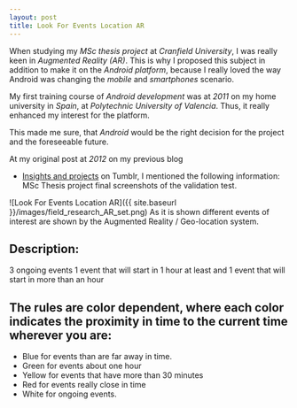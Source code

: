 ```yaml
---
layout: post
title: Look For Events Location AR
---
```


When studying my *MSc thesis project* at *Cranfield University*,
I was really keen in *Augmented Reality (AR)*.
This is why I proposed this subject in addition to make it on the *Android platform*,
because I really loved the way Android was changing the *mobile* and *smartphones* scenario.

My first training course of *Android development* was at *2011* on my home university in *Spain*,
at *Polytechnic University of Valencia*. Thus, it really enhanced my interest for the platform.

This made me sure, that *Android* would be the right decision for the project and the foreseeable future.

At my original post at *2012* on my previous blog
- [Insights and projects](http://insightsandprojects.tumblr.com/) on Tumblr,
I mentioned the following information:
MSc Thesis project final screenshots of the validation test.

![Look For Events Location AR]({{ site.baseurl }}/images/field_research_AR_set.png)
As it is shown different events of interest are shown by the Augmented Reality / Geo-location system.

## Description:
3 ongoing events
1 event that will start in 1 hour at least
and 1 event that will start in more than an hour

## The rules are color dependent, where each color indicates the proximity in time to the current time wherever you are:
- Blue for events than are far away in time.
- Green for events about one hour
- Yellow for events that have more than 30 minutes
- Red for events really close in time
- White for ongoing events.